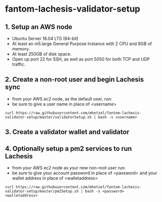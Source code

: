 # fantom-lachesis-validator-setup

## 1. Setup an AWS node
- Ubuntu Server 18.04 LTS (64-bit)
- At least an m5.large General Purpose Instance with 2 CPU and 8GB of memory.
- At least 250GB of disk space.
- Open up port 22 for SSH, as well as port 5050 for both TCP and UDP traffic.

## 2. Create a non-root user and begin Lachesis sync
 - from your AWS ec2 node, as the default user, run:
 - be sure to give a user name in place of &lt;username>
```
curl https://raw.githubusercontent.com/mhetzel/fantom-lachesis-validator-setup/master/validatorSetup.sh | bash -s <username>
```

## 3. Create a validator wallet and validator

## 4. Optionally setup a pm2 services to run Lachesis 
- from your AWS ec2 node as your new non-root user run:
- be sure to give your account password in place of &lt;password> and your wallet address in place of &lt;walletaddress>
```
curl https://raw.githubusercontent.com/mhetzel/fantom-lachesis-validator-setup/master/pm2Setup.sh | bash -s <password> <walletaddress>
```
